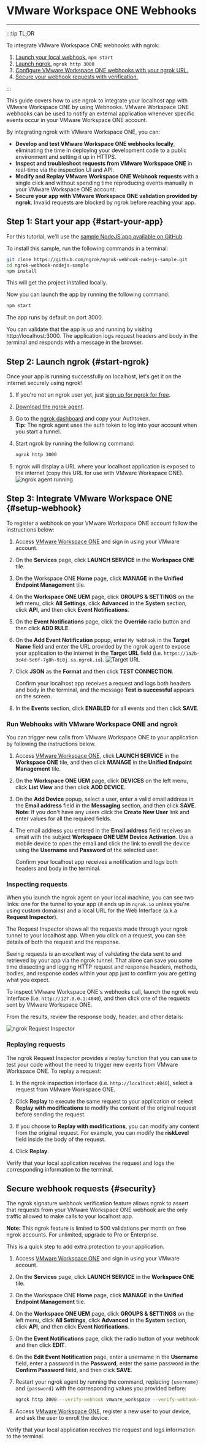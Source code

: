 # VMware Workspace ONE Webhooks
------------

:::tip TL;DR

To integrate VMware Workspace ONE webhooks with ngrok:
1. [Launch your local webhook.](#start-your-app) `npm start`
1. [Launch ngrok.](#start-ngrok) `ngrok http 3000`
1. [Configure VMware Workspace ONE webhooks with your ngrok URL.](#setup-webhook)
1. [Secure your webhook requests with verification.](#security)

:::


This guide covers how to use ngrok to integrate your localhost app with VMware Workspace ONE by using Webhooks.
VMware Workspace ONE webhooks can be used to notify an external application whenever specific events occur in your VMware Workspace ONE account. 

By integrating ngrok with VMware Workspace ONE, you can:

- **Develop and test VMware Workspace ONE webhooks locally**, eliminating the time in deploying your development code to a public environment and setting it up in HTTPS.
- **Inspect and troubleshoot requests from VMware Workspace ONE** in real-time via the inspection UI and API.
- **Modify and Replay VMware Workspace ONE Webhook requests** with a single click and without spending time reproducing events manually in your VMware Workspace ONE account.
- **Secure your app with VMware Workspace ONE validation provided by ngrok**. Invalid requests are blocked by ngrok before reaching your app.


## **Step 1**: Start your app {#start-your-app}

For this tutorial, we'll use the [sample NodeJS app available on GitHub](https://github.com/ngrok/ngrok-webhook-nodejs-sample). 

To install this sample, run the following commands in a terminal:

```bash
git clone https://github.com/ngrok/ngrok-webhook-nodejs-sample.git
cd ngrok-webhook-nodejs-sample
npm install
```

This will get the project installed locally.

Now you can launch the app by running the following command: 

```bash
npm start
```

The app runs by default on port 3000. 

You can validate that the app is up and running by visiting http://localhost:3000. The application logs request headers and body in the terminal and responds with a message in the browser.


## **Step 2**: Launch ngrok {#start-ngrok}

Once your app is running successfully on localhost, let's get it on the internet securely using ngrok! 

1. If you're not an ngrok user yet, just [sign up for ngrok for free](https://ngrok.com/signup).

1. [Download the ngrok agent](https://ngrok.com/download).

1. Go to the [ngrok dashboard](https://dashboard.ngrok.com) and copy your Authtoken. <br />
    **Tip:** The ngrok agent uses the auth token to log into your account when you start a tunnel.
    
1. Start ngrok by running the following command:
    ```bash
    ngrok http 3000
    ```

1. ngrok will display a URL where your localhost application is exposed to the internet (copy this URL for use with VMware Workspace ONE).
    ![ngrok agent running](/img/integrations/launch_ngrok_tunnel.png)


## **Step 3**: Integrate VMware Workspace ONE {#setup-webhook}

To register a webhook on your VMware Workspace ONE account follow the instructions below:

1. Access [VMware Workspace ONE](https://console.cloud.vmware.com/) and sign in using your VMware account.

1. On the **Services** page, click **LAUNCH SERVICE** in the **Workspace ONE** tile.

1. On the Workspace ONE **Home** page, click **MANAGE** in the **Unified Endpoint Management** tile.

1. On the **Workspace ONE UEM** page, click **GROUPS & SETTINGS** on the left menu, click **All Settings**, click **Advanced** in the **System** section, click **API**, and then click **Event Notifications**.

1. On the **Event Notifications** page, click the **Override** radio button and then click **ADD RULE**.

1. On the **Add Event Notification** popup, enter `My Webhook` in the **Target Name** field and enter the URL provided by the ngrok agent to expose your application to the internet in the **Target URL** field (i.e. `https://1a2b-3c4d-5e6f-7g8h-9i0j.sa.ngrok.io`).
    ![Target URL](img/ngrok_url_configuration_vmware.png)

1. Click **JSON** as the **Format** and then click **TEST CONNECTION**.

    Confirm your localhost app receives a request and logs both headers and body in the terminal, and the message **Test is successful** appears on the screen.

1. In the **Events** section, click **ENABLED** for all events and then click **SAVE**.


### Run Webhooks with VMware Workspace ONE and ngrok

You can trigger new calls from VMware Workspace ONE to your application by following the instructions below.

1. Access [VMware Workspace ONE](https://console.cloud.vmware.com/), click **LAUNCH SERVICE** in the **Workspace ONE** tile, and then click **MANAGE** in the **Unified Endpoint Management** tile.

1. On the **Workspace ONE UEM** page, click **DEVICES** on the left menu, click **List View** and then click **ADD DEVICE**.

1. On the **Add Device** popup, select a user, enter a valid email address in the **Email address** field in the **Messaging** section, and then click **SAVE**.
    **Note**: If you don't have any users click the **Create New User** link and enter values for all the required fields.

1. The email address you entered in the **Email address** field receives an email with the subject **Workspace ONE UEM Device Activation**. Use a mobile device to open the email and click the link to enroll the device using the **Username** and **Password** of the selected user.

    Confirm your localhost app receives a notification and logs both headers and body in the terminal.


### Inspecting requests

When you launch the ngrok agent on your local machine, you can see two links: one for the tunnel to your app (it ends up in `ngrok.io` unless you're using custom domains) and a local URL for the Web Interface (a.k.a **Request Inspector**).

The Request Inspector shows all the requests made through your ngrok tunnel to your localhost app. When you click on a request, you can see details of both the request and the response.

Seeing requests is an excellent way of validating the data sent to and retrieved by your app via the ngrok tunnel. That alone can save you some time dissecting and logging HTTP request and response headers, methods, bodies, and response codes within your app just to confirm you are getting what you expect.

To inspect VMware Workspace ONE's webhooks call, launch the ngrok web interface (i.e. `http://127.0.0.1:4040`), and then click one of the requests sent by VMware Workspace ONE.

From the results, review the response body, header, and other details:

![ngrok Request Inspector](img/ngrok_introspection_vmware_webhooks.png)


### Replaying requests

The ngrok Request Inspector provides a replay function that you can use to test your code without the need to trigger new events from VMware Workspace ONE. To replay a request:

1. In the ngrok inspection interface (i.e. `http://localhost:4040`), select a request from VMware Workspace ONE.

1. Click **Replay** to execute the same request to your application or select **Replay with modifications** to modify the content of the original request before sending the request.

1. If you choose to **Replay with modifications**, you can modify any content from the original request. For example, you can modify the **riskLevel** field inside the body of the request.

1. Click **Replay**.

Verify that your local application receives the request and logs the corresponding information to the terminal.


## Secure webhook requests {#security}

The ngrok signature webhook verification feature allows ngrok to assert that requests from your VMware Workspace ONE webhook are the only traffic allowed to make calls to your localhost app.

**Note:** This ngrok feature is limited to 500 validations per month on free ngrok accounts. For unlimited, upgrade to Pro or Enterprise.

This is a quick step to add extra protection to your application.

1. Access [VMware Workspace ONE](https://console.cloud.vmware.com/) and sign in using your VMware account.

1. On the **Services** page, click **LAUNCH SERVICE** in the **Workspace ONE** tile.

1. On the Workspace ONE **Home** page, click **MANAGE** in the **Unified Endpoint Management** tile.

1. On the **Workspace ONE UEM** page, click **GROUPS & SETTINGS** on the left menu, click **All Settings**, click **Advanced** in the **System** section, click **API**, and then click **Event Notifications**.

1. On the **Event Notifications** page, click the radio button of your webhook and then click **EDIT**.

1. On the **Edit Event Notification** page, enter a username in the **Username** field, enter a password in the **Password**, enter the same password in the **Confirm Password** field, and then click **SAVE**.

1. Restart your ngrok agent by running the command, replacing `{username}` and `{password}` with the corresponding values you provided before:
    ```bash
    ngrok http 3000 --verify-webhook vmware_workspace --verify-webhook-secret {username}::{password}
    ```

1. Access [VMware Workspace ONE](https://console.cloud.vmware.com/), register a new user to your device, and ask the user to enroll the device.

Verify that your local application receives the request and logs information to the terminal.
